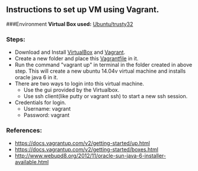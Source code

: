 ## Instructions to set up VM using Vagrant.

###Environment
__Virtual Box used:__ [Ubuntu/trusty32](https://atlas.hashicorp.com/ubuntu/boxes/trusty32)

### Steps:
* Download and Install [VirtualBox](https://www.virtualbox.org/) and [Vagrant](http://www.vagrantup.com/).
* Create a new folder and place this [Vagrantfile](https://github.com/SoftwareEngineeringToolDemos/ICSE-2012-EXSYST/blob/master/build-vm/Vagrantfile) in it.
* Run the command "vagrant up" in terminal in the folder created in above step. This will create a new ubuntu 14.04v virtual machine and installs oracle java 6 in it.
* There are two ways to login into this virtual machine.
  * Use the gui provided by the Virtualbox.
  * Use ssh client(like putty or vagrant ssh) to start a new ssh session.
* Credentials for login.
  * Username: vagrant
  * Password: vagrant

### References:
* https://docs.vagrantup.com/v2/getting-started/up.html
* https://docs.vagrantup.com/v2/getting-started/boxes.html
* http://www.webupd8.org/2012/11/oracle-sun-java-6-installer-available.html
